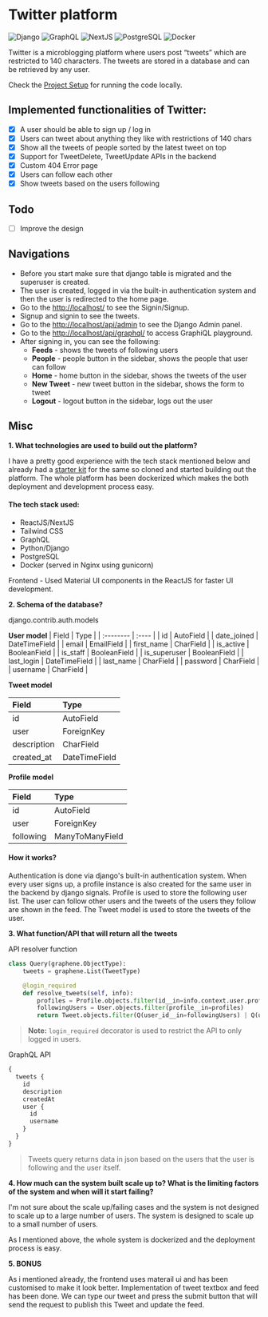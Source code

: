 # Twitter platform
![Django](https://img.shields.io/badge/Django-092E20?style=for-the-badge&logo=django&logoColor=white)
![GraphQL](https://img.shields.io/badge/GraphQl-E10098?style=for-the-badge&logo=graphql&logoColor=white)
![NextJS](https://img.shields.io/badge/next.js-000000?style=for-the-badge&logo=nextdotjs&logoColor=white)
![PostgreSQL](https://img.shields.io/badge/PostgreSQL-316192?style=for-the-badge&logo=postgresql&logoColor=white)
![Docker](https://img.shields.io/badge/Docker-2CA5E0?style=for-the-badge&logo=docker&logoColor=white)

Twitter is a microblogging platform where users post “tweets” which are restricted to 140 characters. The tweets are stored in a database and can be retrieved by any user.

Check the [Project Setup](./SETUP.md) for running the code locally.

## Implemented functionalities of Twitter:

- [x] A user should be able to sign up / log in
- [x] Users can tweet about anything they like with restrictions of 140 chars
- [x] Show all the tweets of people sorted by the latest tweet on top
- [x] Support for TweetDelete, TweetUpdate APIs in the backend
- [x] Custom 404 Error page
- [x] Users can follow each other
- [x] Show tweets based on the users following

## Todo

- [ ] Improve the design

## Navigations

- Before you start make sure that django table is migrated and the superuser is created.
- The user is created, logged in via the built-in authentication system and then the user is redirected to the home page. 
- Go to the [http://localhost/](http://localhost/) to see the Signin/Signup.
- Signup and signin to see the tweets.
- Go to the [http://localhost/api/admin](http://localhost/api/admin) to see the Django Admin panel.
- Go to the [http://localhost/api/graphql/](http://localhost/api/graphql/) to access GraphiQL playground.
- After signing in, you can see the following:
  - **Feeds** - shows the tweets of following users
  - **People** - people button in the sidebar, shows the people that user can follow
  - **Home** - home button in the sidebar, shows the tweets of the user
  - **New Tweet** - new tweet button in the sidebar, shows the form to tweet
  - **Logout** - logout button in the sidebar, logs out the user

## Misc

**1. What technologies are used to build out the platform?**

I have a pretty good experience with the tech stack mentioned below and already had a [starter kit](https://github.com/yeganathan18/django-nextjs-starter-kit) for the same so cloned and started building out the platform. The whole platform has been dockerized which makes the both deployment and development process easy.

#### The tech stack used:

- ReactJS/NextJS
- Tailwind CSS
- GraphQL
- Python/Django
- PostgreSQL
- Docker (served in Nginx using gunicorn)

Frontend - Used Material UI components in the ReactJS for faster UI development.

**2. Schema of the database?**

django.contrib.auth.models

**User model**
| Field        | Type          |
| :--------    | :----         |
| id           | AutoField     |
| date_joined  | DateTimeField |
| email        | EmailField    |
| first_name   | CharField     |
| is_active    | BooleanField  |
| is_staff     | BooleanField  |
| is_superuser | BooleanField  |
| last_login   | DateTimeField |
| last_name    | CharField     |
| password     | CharField     |
| username     | CharField     |


**Tweet model**

| Field        | Type          |
| :--------    | :----         |
| id           | AutoField     |
| user         | ForeignKey    |
| description  | CharField     |
| created_at   | DateTimeField |


**Profile model**

| Field        | Type            |
| :--------    | :----           |
| id           | AutoField       |
| user         | ForeignKey      |
| following    | ManyToManyField |

#### How it works?

Authentication is done via django's built-in authentication system. When every user signs up, a profile instance is also created for the same user in the backend by django signals. Profile is used to store the following user list. The user can follow other users and the tweets of the users they follow are shown in the feed. The Tweet model is used to store the tweets of the user.



**3. What function/API that will return all the tweets**

API resolver function

```python
class Query(graphene.ObjectType):
    tweets = graphene.List(TweetType)

    @login_required
    def resolve_tweets(self, info):
        profiles = Profile.objects.filter(id__in=info.context.user.profile.following.all())
        followingUsers = User.objects.filter(profile__in=profiles)
        return Tweet.objects.filter(Q(user_id__in=followingUsers) | Q(user=info.context.user)).order_by("-created_at")
```

> **Note:** `login_required` decorator is used to restrict the API to only logged in users.

GraphQL API

```graphql
{
  tweets {
    id
    description
    createdAt
    user {
      id
      username
    }
  }
}
```

> Tweets query returns data in json based on the users that the user is following and the user itself.

**4. How much can the system built scale up to? What is the limiting
factors of the system and when will it start failing?**

I'm not sure about the scale up/failing cases and the system is not designed to scale up to a large number of users. The system is designed to scale up to a small number of users.

As I mentioned above, the whole system is dockerized and the deployment process is easy.

**5. BONUS**

As i mentioned already, the frontend uses materail ui and has been customised to make it look better. Implementation of tweet textbox and feed has been done. We can type our tweet and press the submit button that will send the request to publish this Tweet and update the feed.